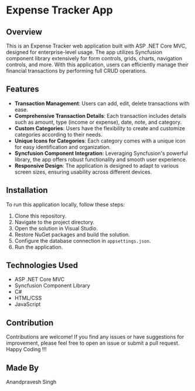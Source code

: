 # Expense Tracker App

## Overview
This is an Expense Tracker web application built with ASP .NET Core MVC, designed for enterprise-level usage. The app utilizes Syncfusion component library extensively for form controls, grids, charts, navigation controls, and more. With this application, users can efficiently manage their financial transactions by performing full CRUD operations.

## Features
- **Transaction Management**: Users can add, edit, delete transactions with ease.
- **Comprehensive Transaction Details**: Each transaction includes details such as amount, type (income or expense), date, note, and category.
- **Custom Categories**: Users have the flexibility to create and customize categories according to their needs.
- **Unique Icons for Categories**: Each category comes with a unique icon for easy identification and organization.
- **Syncfusion Component Integration**: Leveraging Syncfusion's powerful library, the app offers robust functionality and smooth user experience.
- **Responsive Design**: The application is designed to adapt to various screen sizes, ensuring usability across different devices.

## Installation
To run this application locally, follow these steps:
1. Clone this repository.
2. Navigate to the project directory.
3. Open the solution in Visual Studio.
4. Restore NuGet packages and build the solution.
5. Configure the database connection in `appsettings.json`.
6. Run the application.

## Technologies Used
- ASP .NET Core MVC
- Syncfusion Component Library
- C#
- HTML/CSS
- JavaScript

## Contribution
Contributions are welcome! If you find any issues or have suggestions for improvement, please feel free to open an issue or submit a pull request.
Happy Coding !!!

## Made By
Anandpravesh Singh
